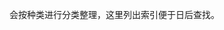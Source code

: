 会按种类进行分类整理，这里列出索引便于日后查找。

[Sping]:https://github.com/Jas-S/bookmark/blob/master/%E6%8A%80%E6%9C%AF%E7%B1%BB/Java/Spring/list.md "Spring相关"
